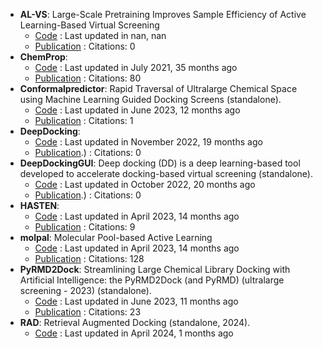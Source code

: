 - **AL-VS**: Large-Scale Pretraining Improves Sample Efficiency of Active Learning-Based Virtual Screening
	- [Code](github.com/molecularinformatics/PretrainedAL-VS) : Last updated in nan, nan
	- [Publication](https://doi.org/10.1021/acs.jcim.3c01938) : Citations: 0
- **ChemProp**: 
	- [Code](https://github.com/aamini/chemprop) : Last updated in July 2021, 35 months ago
	- [Publication](https://doi.org/10.1021/acscentsci.1c00546) : Citations: 80
- **Conformalpredictor**: Rapid Traversal of Ultralarge Chemical Space using Machine Learning Guided Docking Screens (standalone).
	- [Code](https://github.com/Carlssonlab/conformalpredictor) : Last updated in June 2023, 12 months ago
	- [Publication](https://doi.org/10.26434/chemrxiv-2023-w3x36) : Citations: 1
- **DeepDocking**: 
	- [Code](https://github.com/jamesgleave/Deep-Docking-NonAutomated) : Last updated in November 2022, 19 months ago
	- [Publication](https://doi.org/10.1021/acscentsci.0c00229).) : Citations: 0
- **DeepDockingGUI**: Deep docking (DD) is a deep learning-based tool developed to accelerate docking-based virtual screening (standalone).
	- [Code](https://github.com/jamesgleave/DeepDockingGUI) : Last updated in October 2022, 20 months ago
	- [Publication](https://doi.org/10.1021/acscentsci.0c00229).) : Citations: 0
- **HASTEN**: 
	- [Code](https://github.com/TuomoKalliokoski/HASTEN) : Last updated in April 2023, 14 months ago
	- [Publication](https://doi.org/10.1002/minf.202100089) : Citations: 9
- **molpal**: Molecular Pool-based Active Learning
	- [Code](https://github.com/coleygroup/molpal) : Last updated in April 2023, 14 months ago
	- [Publication](https://doi.org/10.1039/D0SC06805E) : Citations: 128
- **PyRMD2Dock**: Streamlining Large Chemical Library Docking with Artificial Intelligence: the PyRMD2Dock (and PyRMD) (ultralarge screening - 2023) (standalone).
	- [Code](https://github.com/cosconatilab/PyRMD) : Last updated in June 2023, 11 months ago
	- [Publication](https://doi.org/10.1021/acs.jcim.1c00653) : Citations: 23
- **RAD**: Retrieval Augmented Docking (standalone, 2024).
	- [Code](https://github.com/keiserlab/rad) : Last updated in April 2024, 1 months ago
